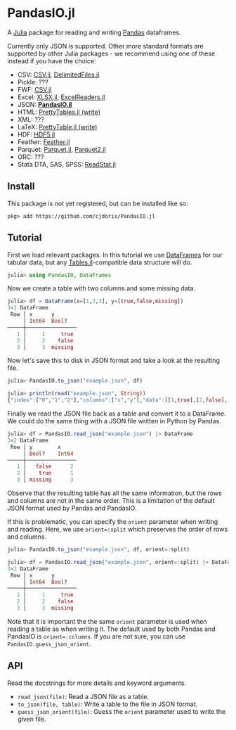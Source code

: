 # PandasIO.jl

A
[Julia](https://julialang.org/)
package for reading and writing
[Pandas](https://pandas.pydata.org/)
dataframes.

Currently only JSON is supported. Other more standard formats are supported by other
Julia packages - we recommend using one of these instead if you have the choice:
- CSV: [CSV.jl](https://csv.juliadata.org/stable/), [DelimitedFiles.jl](https://docs.julialang.org/en/v1/stdlib/DelimitedFiles/)
- Pickle: ???
- FWF: [CSV.jl](https://csv.juliadata.org/stable/examples.html#ignorerepeated_example)
- Excel: [XLSX.jl](https://felipenoris.github.io/XLSX.jl/stable/), [ExcelReaders.jl](https://github.com/queryverse/ExcelReaders.jl)
- JSON: [**PandasIO.jl**](https://github.com/cjdoris/PandasIO.jl)
- HTML: [PrettyTables.jl (write)](https://ronisbr.github.io/PrettyTables.jl/stable/man/html_backend/)
- XML: ???
- LaTeX: [PrettyTable.jl (write)](https://ronisbr.github.io/PrettyTables.jl/stable/man/latex_backend/)
- HDF: [HDF5.jl](https://juliaio.github.io/HDF5.jl/stable/)
- Feather: [Feather.jl](https://feather.juliadata.org/stable/)
- Parquet: [Parquet.jl](https://github.com/JuliaIO/Parquet.jl), [Parquet2.jl](https://expandingman.gitlab.io/Parquet2.jl/)
- ORC: ???
- Stata DTA, SAS, SPSS: [ReadStat.jl](https://github.com/queryverse/ReadStat.jl)

## Install

This package is not yet registered, but can be installed like so:

```
pkg> add https://github.com/cjdoris/PandasIO.jl
```

## Tutorial

First we load relevant packages. In this tutorial we use
[DataFrames](https://dataframes.juliadata.org/stable/)
for our tabular data, but any
[Tables.jl](https://tables.juliadata.org/stable/)-compatible
data structure will do.

```julia
julia> using PandasIO, DataFrames
```

Now we create a table with two columns and some missing data.

```julia
julia> df = DataFrame(x=[1,2,3], y=[true,false,missing])
3×2 DataFrame
 Row │ x      y
     │ Int64  Bool?
─────┼────────────────
   1 │     1     true
   2 │     2    false
   3 │     3  missing
```

Now let's save this to disk in JSON format and take a look at the resulting file.

```julia
julia> PandasIO.to_json("example.json", df)

julia> println(read("example.json", String))
{"index":["0","1","2"],"columns":["x","y"],"data":[[1,true],[2,false],[3,null]]}
```

Finally we read the JSON file back as a table and convert it to a DataFrame. We could do the
same thing with a JSON file written in Python by Pandas.

```julia
julia> df = PandasIO.read_json("example.json") |> DataFrame
3×2 DataFrame
 Row │ y        x
     │ Bool?    Int64
─────┼────────────────
   1 │   false      2
   2 │    true      1
   3 │ missing      3
```

Observe that the resulting table has all the same information, but the rows and columns are
not in the same order. This is a limitation of the default JSON format used by Pandas and
PandasIO.

If this is problematic, you can specify the `orient` parameter when writing and reading.
Here, we use `orient=:split` which preserves the order of rows and columns.

```julia
julia> PandasIO.to_json("example.json", df, orient=:split)

julia> df = PandasIO.read_json("example.json", orient=:split) |> DataFrame
3×2 DataFrame
 Row │ x      y
     │ Int64  Bool?
─────┼────────────────
   1 │     1     true
   2 │     2    false
   3 │     3  missing
```

Note that it is important the the same `orient` parameter is used when reading a table as
when writing it. The default used by both Pandas and PandasIO is `orient=:columns`. If you
are not sure, you can use `PandasIO.guess_json_orient`.

## API

Read the docstrings for more details and keyword arguments.
- `read_json(file)`: Read a JSON file as a table.
- `to_json(file, table)`: Write a table to the file in JSON format.
- `guess_json_orient(file)`: Guess the `orient` parameter used to write the given file.
